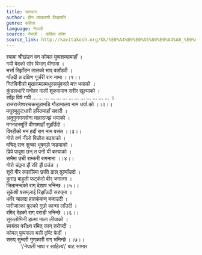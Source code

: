 ```yaml
---
title: सातराग
author: हीन व्याकरणी विद्यापति
genre: कविता
language: नेपाली
source: नेपाली - कविता कोश
source_link: http://kavitakosh.org/kk/%E0%A4%B9%E0%A5%80%E0%A4%A8_%E0%A4%B5%E0%A5%8D%E0%A4%AF%E0%A4%BE%E0%A4%95%E0%A4%B0%E0%A4%A3%E0%A5%80_%E0%A4%B5%E0%A4%BF%E0%A4%A6%E0%A5%8D%E0%A4%AF%E0%A4%BE%E0%A4%AA%E0%A4%A4%E0%A4%BF
---
```


श्यामा श्रीखंडन वन कोमल पुष्पशय्यामाहाँ ।  
गयी वेदको सोर विभाग् वीणामा ।  
भर्त्ता रिझाँउन तालको भाव् वताँउदी ।  
गाँउदी त दक्षिण गूजँरी राग नामा ।।१।।  
नितंविनीको मुखकमलमधूरसचुंवनले मत्त भयाको ।  
कुंडलधारि मनोहर माली शूकसमान सरीर खुल्याको ।  
साँझ विषे गयी ... ... ... ... ... ... ... ... ... ... ... ... ... ।  
राजराजेश्वरचक्रचूडामडि गौडामालव नाम धर्या.को ।।२।।  
मयुरमुकुटधारी हस्तिमाहाँ सवारी ।  
अतुगुणगणसेना माहाराज्झं भयाको ।  
मगनदनमूर्ति वीणामाहाँ सुहाँउँदो ।  
विरहीको मन हर्दी राग नाम वसंत ।।३।।  
गोरो वर्ण नीलो पिछौरा बढयाको ।  
षचिद् रत्न शुन्का भूषण्‌ले जडयाको ।  
प्रिये पावूमा छन् त पनी यी बस्याको ।  
सभैमा उची राम्करी रागनामा ।।४।।  
गोरो चंद्रमा झैं रवि झैं प्रचंड ।  
शूरो वीर लडाञिमा छाति ढाल् तुल्याँउदो ।  
कुराइ बाहुली फट्कंदो वीर् जमात्मा ।  
जितानन्दको राग् देशाष भनिन्छ ।।५।।  
सुकेशी षसम्‌लाई रिझाँउदी सरुप्‌मा ।  
धवँर चालदा हातकंकण् बजाउदी ।  
पारीजात्का फुल्को गुछो कान्मा लाँउदी ।  
रमिद् देहको राग् वराडी भनिन्छे ।।६।।  
सुरत्लोभिनी हात्मा माला लीयाको ।  
स्वयंवर परीक्ष्य रमित् कान् तरोज्दी ।  
कोमल् पुष्पमाला बसी दृष्टि फेर्दी ।  
सरुप् सुन्दरी गुण्‌कारी राग् भनिन्छे ।।७।।  
          \\'नेपाली भाषा र साहित्य\\' बाट साभार
